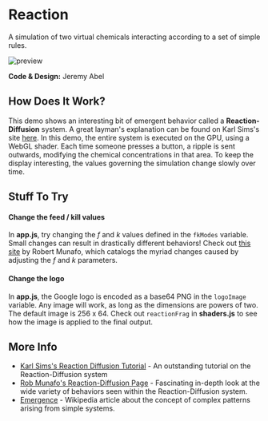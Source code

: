 # Reaction
A simulation of two virtual chemicals interacting according to a set of simple rules. 

![preview](https://anypixel-storage.appspot.com/docs/preview-reaction.jpg)

**Code & Design:** Jeremy Abel

## How Does It Work?
This demo shows an interesting bit of emergent behavior called a **Reaction-Diffusion** system. A great layman's explanation can be found on Karl Sims's site [here](http://www.karlsims.com/rd.html). In this demo, the entire system is executed on the GPU, using a WebGL shader. Each time someone presses a button, a ripple is sent outwards, modifying the chemical concentrations in that area. To keep the display interesting, the values governing the simulation change slowly over time.

## Stuff To Try

#### Change the feed / kill values
In **app.js**, try changing the *f* and *k* values defined in the ```fkModes``` variable. Small changes can result in drastically different behaviors! Check out [this site](http://mrob.com/pub/comp/xmorphia/) by Robert Munafo, which catalogs the myriad changes caused by adjusting the *f* and *k* parameters.

#### Change the logo
In **app.js**, the Google logo is encoded as a base64 PNG in the ```logoImage``` variable. Any image will work, as long as the dimensions are powers of two. The default image is 256 x 64. Check out ```reactionFrag``` in **shaders.js** to see how the image is applied to the final output.

## More Info
- [Karl Sims's Reaction Diffusion Tutorial](http://www.karlsims.com/rd.html) - An outstanding tutorial on the Reaction-Diffusion system
- [Rob Munafo's Reaction-Diffusion Page](http://mrob.com/pub/comp/xmorphia/) - Fascinating in-depth look at the wide variety of behaviors seen within the Reaction-Diffusion system.
- [Emergence](https://en.wikipedia.org/wiki/Emergence) - Wikipedia article about the concept of complex patterns arising from simple systems.
